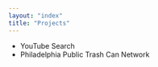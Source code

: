 ```yaml
---
layout: "index"
title: "Projects"
---
```


* YouTube Search
* Philadelphia Public Trash Can Network
